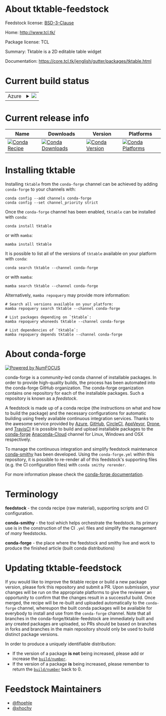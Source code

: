 About tktable-feedstock
=======================

Feedstock license: [BSD-3-Clause](https://github.com/conda-forge/tktable-feedstock/blob/main/LICENSE.txt)

Home: http://www.tcl.tk/

Package license: TCL

Summary: Tktable is a 2D editable table widget

Documentation: https://core.tcl.tk/jenglish/gutter/packages/tktable.html

Current build status
====================


<table>
    
  <tr>
    <td>Azure</td>
    <td>
      <details>
        <summary>
          <a href="https://dev.azure.com/conda-forge/feedstock-builds/_build/latest?definitionId=7118&branchName=main">
            <img src="https://dev.azure.com/conda-forge/feedstock-builds/_apis/build/status/tktable-feedstock?branchName=main">
          </a>
        </summary>
        <table>
          <thead><tr><th>Variant</th><th>Status</th></tr></thead>
          <tbody><tr>
              <td>win_64</td>
              <td>
                <a href="https://dev.azure.com/conda-forge/feedstock-builds/_build/latest?definitionId=7118&branchName=main">
                  <img src="https://dev.azure.com/conda-forge/feedstock-builds/_apis/build/status/tktable-feedstock?branchName=main&jobName=win&configuration=win%20win_64_" alt="variant">
                </a>
              </td>
            </tr>
          </tbody>
        </table>
      </details>
    </td>
  </tr>
</table>

Current release info
====================

| Name | Downloads | Version | Platforms |
| --- | --- | --- | --- |
| [![Conda Recipe](https://img.shields.io/badge/recipe-tktable-green.svg)](https://anaconda.org/conda-forge/tktable) | [![Conda Downloads](https://img.shields.io/conda/dn/conda-forge/tktable.svg)](https://anaconda.org/conda-forge/tktable) | [![Conda Version](https://img.shields.io/conda/vn/conda-forge/tktable.svg)](https://anaconda.org/conda-forge/tktable) | [![Conda Platforms](https://img.shields.io/conda/pn/conda-forge/tktable.svg)](https://anaconda.org/conda-forge/tktable) |

Installing tktable
==================

Installing `tktable` from the `conda-forge` channel can be achieved by adding `conda-forge` to your channels with:

```
conda config --add channels conda-forge
conda config --set channel_priority strict
```

Once the `conda-forge` channel has been enabled, `tktable` can be installed with `conda`:

```
conda install tktable
```

or with `mamba`:

```
mamba install tktable
```

It is possible to list all of the versions of `tktable` available on your platform with `conda`:

```
conda search tktable --channel conda-forge
```

or with `mamba`:

```
mamba search tktable --channel conda-forge
```

Alternatively, `mamba repoquery` may provide more information:

```
# Search all versions available on your platform:
mamba repoquery search tktable --channel conda-forge

# List packages depending on `tktable`:
mamba repoquery whoneeds tktable --channel conda-forge

# List dependencies of `tktable`:
mamba repoquery depends tktable --channel conda-forge
```


About conda-forge
=================

[![Powered by
NumFOCUS](https://img.shields.io/badge/powered%20by-NumFOCUS-orange.svg?style=flat&colorA=E1523D&colorB=007D8A)](https://numfocus.org)

conda-forge is a community-led conda channel of installable packages.
In order to provide high-quality builds, the process has been automated into the
conda-forge GitHub organization. The conda-forge organization contains one repository
for each of the installable packages. Such a repository is known as a *feedstock*.

A feedstock is made up of a conda recipe (the instructions on what and how to build
the package) and the necessary configurations for automatic building using freely
available continuous integration services. Thanks to the awesome service provided by
[Azure](https://azure.microsoft.com/en-us/services/devops/), [GitHub](https://github.com/),
[CircleCI](https://circleci.com/), [AppVeyor](https://www.appveyor.com/),
[Drone](https://cloud.drone.io/welcome), and [TravisCI](https://travis-ci.com/)
it is possible to build and upload installable packages to the
[conda-forge](https://anaconda.org/conda-forge) [Anaconda-Cloud](https://anaconda.org/)
channel for Linux, Windows and OSX respectively.

To manage the continuous integration and simplify feedstock maintenance
[conda-smithy](https://github.com/conda-forge/conda-smithy) has been developed.
Using the ``conda-forge.yml`` within this repository, it is possible to re-render all of
this feedstock's supporting files (e.g. the CI configuration files) with ``conda smithy rerender``.

For more information please check the [conda-forge documentation](https://conda-forge.org/docs/).

Terminology
===========

**feedstock** - the conda recipe (raw material), supporting scripts and CI configuration.

**conda-smithy** - the tool which helps orchestrate the feedstock.
                   Its primary use is in the construction of the CI ``.yml`` files
                   and simplify the management of *many* feedstocks.

**conda-forge** - the place where the feedstock and smithy live and work to
                  produce the finished article (built conda distributions)


Updating tktable-feedstock
==========================

If you would like to improve the tktable recipe or build a new
package version, please fork this repository and submit a PR. Upon submission,
your changes will be run on the appropriate platforms to give the reviewer an
opportunity to confirm that the changes result in a successful build. Once
merged, the recipe will be re-built and uploaded automatically to the
`conda-forge` channel, whereupon the built conda packages will be available for
everybody to install and use from the `conda-forge` channel.
Note that all branches in the conda-forge/tktable-feedstock are
immediately built and any created packages are uploaded, so PRs should be based
on branches in forks and branches in the main repository should only be used to
build distinct package versions.

In order to produce a uniquely identifiable distribution:
 * If the version of a package **is not** being increased, please add or increase
   the [``build/number``](https://docs.conda.io/projects/conda-build/en/latest/resources/define-metadata.html#build-number-and-string).
 * If the version of a package **is** being increased, please remember to return
   the [``build/number``](https://docs.conda.io/projects/conda-build/en/latest/resources/define-metadata.html#build-number-and-string)
   back to 0.

Feedstock Maintainers
=====================

* [@fhoehle](https://github.com/fhoehle/)
* [@xhochy](https://github.com/xhochy/)

